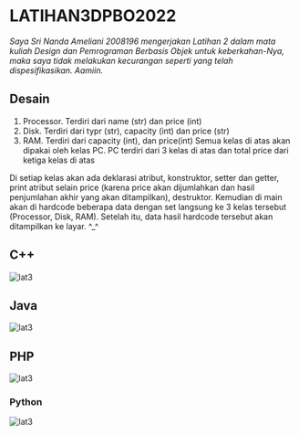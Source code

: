 # LATIHAN3DPBO2022

<i> Saya Sri Nanda Ameliani 2008196 mengerjakan Latihan 2 dalam mata kuliah Design dan Pemrograman Berbasis Objek untuk keberkahan-Nya, maka saya tidak melakukan kecurangan seperti yang telah dispesifikasikan. Aamiin. </i>

## Desain
1. Processor. Terdiri dari name (str) dan price (int)
2. Disk. Terdiri dari typr (str), capacity (int) dan price (str)
3. RAM. Terdiri dari capacity (int), dan price(int)
Semua kelas di atas akan dipakai oleh kelas PC. PC terdiri dari 3 kelas di atas dan total price dari ketiga kelas di atas

Di setiap kelas akan ada deklarasi atribut, konstruktor, setter dan getter, print atribut selain price (karena price akan dijumlahkan dan hasil penjumlahan akhir yang akan ditampilkan), destruktor. Kemudian di main akan di hardcode beberapa data dengan set langsung ke 3 kelas tersebut (Processor, Disk, RAM). Setelah itu, data hasil hardcode tersebut akan ditampilkan ke layar. ^_^

## C++
![lat3](https://user-images.githubusercontent.com/91471895/155901114-5d08d1a0-51e2-43af-ab7b-ee1d23ae9145.PNG)

## Java
![lat3](https://user-images.githubusercontent.com/91471895/155901129-009c9490-d442-47a0-84c0-1c4b28f42a0b.PNG)

## PHP
![lat3](https://user-images.githubusercontent.com/91471895/155901160-e0cc3977-d55c-4f81-888d-c8d52f87278e.PNG)

### Python
![lat3](https://user-images.githubusercontent.com/91471895/155901142-b3cbe8a9-3e9e-4b15-b8dd-9a0f8b52b6ea.PNG)

